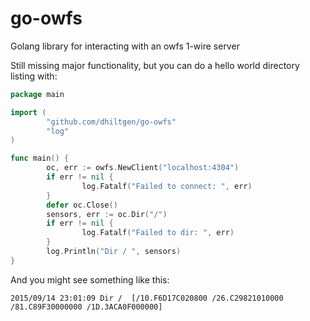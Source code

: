 # go-owfs
Golang library for interacting with an owfs 1-wire server

Still missing major functionality, but you can do a hello world directory listing with:

```go
package main

import (
        "github.com/dhiltgen/go-owfs"
        "log"
)

func main() {
        oc, err := owfs.NewClient("localhost:4304")
        if err != nil {
                log.Fatalf("Failed to connect: ", err)
        }
        defer oc.Close()
        sensors, err := oc.Dir("/")
        if err != nil {
                log.Fatalf("Failed to dir: ", err)
        }
        log.Println("Dir / ", sensors)
}
```

And you might see something like this:

```
2015/09/14 23:01:09 Dir /  [/10.F6D17C020800 /26.C29821010000 /81.C89F30000000 /1D.3ACA0F000000]
```
